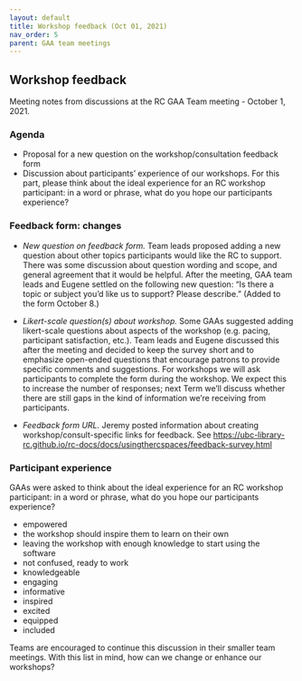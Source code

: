 ```yaml
---
layout: default
title: Workshop feedback (Oct 01, 2021)
nav_order: 5
parent: GAA team meetings
---
```

## Workshop feedback
Meeting notes from discussions at the RC GAA Team meeting - October 1, 2021. 

### Agenda

- Proposal for a new question on the workshop/consultation feedback form
- Discussion about participants’ experience of our workshops. For this part, please think about the ideal experience for an RC workshop participant: in a word or phrase, what do you hope our participants experience?

### Feedback form: changes 

- *New question on feedback form.* Team leads proposed adding a new question about other topics participants would like the RC to support. There was some discussion about question wording and scope, and general agreement that it would be helpful. After the meeting, GAA team leads and Eugene settled on the following new question: “Is there a topic or subject you’d like us to support? Please describe.” (Added to the form October 8.)

- *Likert-scale question(s) about workshop.* Some GAAs suggested adding likert-scale questions about aspects of the workshop (e.g. pacing, participant satisfaction, etc.). Team leads and Eugene discussed this after the meeting and decided to keep the survey short and to emphasize open-ended questions that encourage patrons to provide specific comments and suggestions. For workshops we will ask participants to complete the form during the workshop. We expect this to increase the number of responses; next Term we’ll discuss whether there are still gaps in the kind of information we’re receiving from participants.

- *Feedback form URL.* Jeremy posted information about creating workshop/consult-specific links for feedback. See <https://ubc-library-rc.github.io/rc-docs/docs/usingthercspaces/feedback-survey.html> 

### Participant experience 

 GAAs were asked to think about the ideal experience for an RC workshop participant: in a word or phrase, what do you hope our participants experience? 

- empowered
- the workshop should inspire them to learn on their own
- leaving the workshop with enough knowledge to start using the software
- not confused, ready to work
- knowledgeable
- engaging
- informative
- inspired
- excited
- equipped
- included

Teams are encouraged to continue this discussion in their smaller team meetings. With this list in mind, how can we change or enhance our workshops?
 
